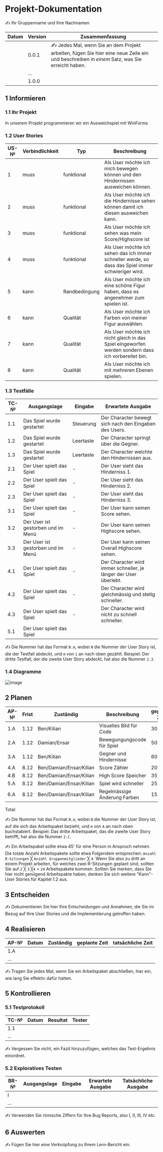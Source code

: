 # Projekt-Dokumentation

✍️ Ihr Gruppenname und Ihre Nachnamen

| Datum | Version | Zusammenfassung                                              |
| ----- | ------- | ------------------------------------------------------------ |
|       | 0.0.1   | ✍️ Jedes Mal, wenn Sie an dem Projekt arbeiten, fügen Sie hier eine neue Zeile ein und beschreiben in *einem* Satz, was Sie erreicht haben. |
|       | ...     |                                                              |
|       | 1.0.0   |                                                              |

## 1 Informieren

### 1.1 Ihr Projekt

In unserem Projekt programmieren wir ein Ausweichspiel mit WinForms

### 1.2 User Stories

| US-№ | Verbindlichkeit | Typ  | Beschreibung                       |
| ---- | --------------- | ---- | ---------------------------------- |
| 1    |   muss          |funktional      |Als User möchte ich mich bewegen können und den Hindernissen ausweichen können.   |
| 2  |    muss             |funktional      |Als User möchte ich die Hindernisse sehen können damit ich diesen ausweichen kann.                       |
| 3     |        muss    | funktional         |   Als User möchte ich sehen was mein Score/Highscore ist| 
| 4      | muss   | funktional | Als User möchte ich sehen das ich immer schneller werde, so dass das Spiel immer schwieriger wird.| 
| 5      | kann | Randbedingung| Als User möchte ich eine schöne Figur haben, dass es angenehmer zum spielen ist.|
| 6      | kann  | Qualität  | Als User möchte ich Farben von meiner Figur auswählen.|
| 7      | kann  | Qualität |  Als User möchte ich nicht gleich in das Spiel eingeworfen werden sondern dass ich vorbereitet bin.
| 8    | kann  | Qualität |  Als User möchte ich mit mehreren Ebenen spielen.|




### 1.3 Testfälle

| TC-№ | Ausgangslage | Eingabe | Erwartete Ausgabe |
| ---- | ------------ | ------- | ----------------- |
| 1.1  |  Das Spiel wurde gestartet            |  Steuerung     |    Der Character bewegt sich nach den Eingaben des Users.               |
| 1.2 | Das Spiel wurde gestartet | Leertaste | Der Character springt über die Gegner. | 
| 1.3 | Das Spiel wurde gestartet | Leertaste | Der Character weichte den Hindernissen aus. |
| 2.1 |Der User spielt das Spiel | - | Der User sieht das Hinderniss 1. |
| 2.2  | Der User spielt das Spiel |    -     |  Der User sieht das Hinderniss 2.              |
|2.3| Der User spielt das Spiel | -|  Der User sieht das Hinderniss 3. |
|  3.1|Der User spielt das Spiel  | - | Der User kann seinen Score sehen. |
| 3.2 | Der User ist gestorben und im Menü | - | Der User kann seinen Highscore sehen. |
| 3.3 | Der User ist gestorben und im Menü | - |  Der User kann seinen Overall Highscore sehen.|
|4.1| Der User spielt das Spiel | - | Der Character wird immer schneller, je länger der User überlebt. |
|4.2| Der User spielt das Spiel  | - | Der Character wird gleichmässig und stetig schneller.  |
|4.3| Der User spielt das Spiel | - | Der Character wird nicht zu schnell schneller. |
| 5.1 | Der User spielt das Spiel |  |  |







✍️ Die Nummer hat das Format `N.m`, wobei `N` die Nummer der User Story ist, die der Testfall abdeckt, und `m` von `1` an nach oben gezählt. Beispiel: Der dritte Testfall, der die zweite User Story abdeckt, hat also die Nummer `2.3`.

### 1.4 Diagramme

![image](https://user-images.githubusercontent.com/111044296/203766353-50212203-1d61-4fad-a07c-e2055feba23a.png)


## 2 Planen

| AP-№ | Frist | Zuständig | Beschreibung | geplante Zeit |
| ---- | ----- | --------- | ------------ | ------------- |
| 1.A  |1.12|Ben/Kilian |Visuelles Bild für Code|30 min|
| 2.A  |1.12|Damian/Ensar |Bewegungungscode für Spiel|50 min|
| 3.A  |1.12|Ben/Kilian |Gegner und Hindernisse|60 min|
| 4.A  |8.12|Ben/Damian/Ensar/Kilian |Score Zähler|20 min|
| 4.B  |8.12|Ben/Damian/Ensar/Kilian |High Score Speicher|35 min|
| 5.A  |8.12|Ben/Damian/Ensar/Kilian |Spiel wird schneller| 25 min|
| 6.A  |8.12|Ben/Damian/Ensar/Kilian |Regelmässige Änderung Farben| 15 min|


Total: 

✍️ Die Nummer hat das Format `N.m`, wobei `N` die Nummer der User Story ist, auf die sich das Arbeitspaket bezieht, und `m` von `A` an nach oben buchstabiert. Beispiel: Das dritte Arbeitspaket, das die zweite User Story betrifft, hat also die Nummer `2.C`.

✍️ Ein Arbeitspaket sollte etwa 45' für eine Person in Anspruch nehmen. Die totale Anzahl Arbeitspakete sollte etwa Folgendem entsprechen: `Anzahl R-Sitzungen` ╳ `Anzahl Gruppenmitglieder` ╳ `4`. Wenn Sie also zu dritt an einem Projekt arbeiten, für welches zwei R-Sitzungen geplant sind, sollten Sie auf `2` ╳ `3` ╳`4` = `24` Arbeitspakete kommen. Sollten Sie merken, dass Sie hier nicht genügend Arbeitspakte haben, denken Sie sich weitere "Kann"-User Stories für Kapitel 1.2 aus.

## 3 Entscheiden

✍️ Dokumentieren Sie hier Ihre Entscheidungen und Annahmen, die Sie im Bezug auf Ihre User Stories und die Implementierung getroffen haben.

## 4 Realisieren

| AP-№ | Datum | Zuständig | geplante Zeit | tatsächliche Zeit |
| ---- | ----- | --------- | ------------- | ----------------- |
| 1.A  |       |           |               |                   |
| ...  |       |           |               |                   |

✍️ Tragen Sie jedes Mal, wenn Sie ein Arbeitspaket abschließen, hier ein, wie lang Sie effektiv dafür hatten.

## 5 Kontrollieren

### 5.1 Testprotokoll

| TC-№ | Datum | Resultat | Tester |
| ---- | ----- | -------- | ------ |
| 1.1  |       |          |        |
| ...  |       |          |        |

✍️ Vergessen Sie nicht, ein Fazit hinzuzufügen, welches das Test-Ergebnis einordnet.

### 5.2 Exploratives Testen

| BR-№ | Ausgangslage | Eingabe | Erwartete Ausgabe | Tatsächliche Ausgabe |
| ---- | ------------ | ------- | ----------------- | -------------------- |
| I    |              |         |                   |                      |
| ...  |              |         |                   |                      |

✍️ Verwenden Sie römische Ziffern für Ihre Bug Reports, also I, II, III, IV etc.

## 6 Auswerten

✍️ Fügen Sie hier eine Verknüpfung zu Ihrem Lern-Bericht ein.
